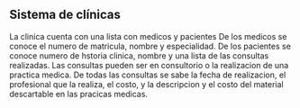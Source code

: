 Sistema de clínicas
-------------------
La clinica cuenta con una lista con medicos y pacientes
De los medicos se conoce el numero de matricula, nombre y especialidad.
De los pacientes se conoce numero de hstoria clinica, nombre y una lista de las consultas realizadas.
Las consultas pueden ser en consultorio o la realizacion de una practica medica. 
De todas las consultas se sabe la fecha de realizacion, el profesional que la realiza, el costo, y la descripcion y el costo del material descartable en las pracicas medicas.
